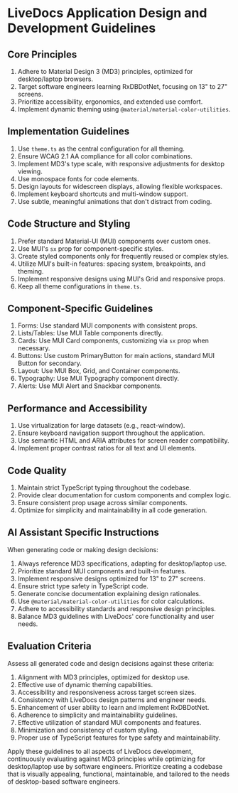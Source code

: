 <!-- ./DESIGN.md -->

# LiveDocs Application Design and Development Guidelines

## Core Principles

1. Adhere to Material Design 3 (MD3) principles, optimized for desktop/laptop browsers.
2. Target software engineers learning RxDBDotNet, focusing on 13" to 27" screens.
3. Prioritize accessibility, ergonomics, and extended use comfort.
4. Implement dynamic theming using `@material/material-color-utilities`.

## Implementation Guidelines

1. Use `theme.ts` as the central configuration for all theming.
2. Ensure WCAG 2.1 AA compliance for all color combinations.
3. Implement MD3's type scale, with responsive adjustments for desktop viewing.
4. Use monospace fonts for code elements.
5. Design layouts for widescreen displays, allowing flexible workspaces.
6. Implement keyboard shortcuts and multi-window support.
7. Use subtle, meaningful animations that don't distract from coding.

## Code Structure and Styling

1. Prefer standard Material-UI (MUI) components over custom ones.
2. Use MUI's `sx` prop for component-specific styles.
3. Create styled components only for frequently reused or complex styles.
4. Utilize MUI's built-in features: spacing system, breakpoints, and theming.
5. Implement responsive designs using MUI's Grid and responsive props.
6. Keep all theme configurations in `theme.ts`.

## Component-Specific Guidelines

1. Forms: Use standard MUI components with consistent props.
2. Lists/Tables: Use MUI Table components directly.
3. Cards: Use MUI Card components, customizing via `sx` prop when necessary.
4. Buttons: Use custom PrimaryButton for main actions, standard MUI Button for secondary.
5. Layout: Use MUI Box, Grid, and Container components.
6. Typography: Use MUI Typography component directly.
7. Alerts: Use MUI Alert and Snackbar components.

## Performance and Accessibility

1. Use virtualization for large datasets (e.g., react-window).
2. Ensure keyboard navigation support throughout the application.
3. Use semantic HTML and ARIA attributes for screen reader compatibility.
4. Implement proper contrast ratios for all text and UI elements.

## Code Quality

1. Maintain strict TypeScript typing throughout the codebase.
2. Provide clear documentation for custom components and complex logic.
3. Ensure consistent prop usage across similar components.
4. Optimize for simplicity and maintainability in all code generation.

## AI Assistant Specific Instructions

When generating code or making design decisions:

1. Always reference MD3 specifications, adapting for desktop/laptop use.
2. Prioritize standard MUI components and built-in features.
3. Implement responsive designs optimized for 13" to 27" screens.
4. Ensure strict type safety in TypeScript code.
5. Generate concise documentation explaining design rationales.
6. Use `@material/material-color-utilities` for color calculations.
7. Adhere to accessibility standards and responsive design principles.
8. Balance MD3 guidelines with LiveDocs' core functionality and user needs.

## Evaluation Criteria

Assess all generated code and design decisions against these criteria:

1. Alignment with MD3 principles, optimized for desktop use.
2. Effective use of dynamic theming capabilities.
3. Accessibility and responsiveness across target screen sizes.
4. Consistency with LiveDocs design patterns and engineer needs.
5. Enhancement of user ability to learn and implement RxDBDotNet.
6. Adherence to simplicity and maintainability guidelines.
7. Effective utilization of standard MUI components and features.
8. Minimization and consistency of custom styling.
9. Proper use of TypeScript features for type safety and maintainability.

Apply these guidelines to all aspects of LiveDocs development, continuously evaluating against MD3 principles while optimizing for desktop/laptop use by software engineers. Prioritize creating a codebase that is visually appealing, functional, maintainable, and tailored to the needs of desktop-based software engineers.
